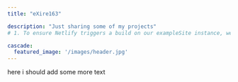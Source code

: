 ```yaml
---
title: "eXire163"

description: "Just sharing some of my projects"
# 1. To ensure Netlify triggers a build on our exampleSite instance, we need to change a file in the exampleSite directory.

cascade:
  featured_image: '/images/header.jpg'
---
```

here i should add some more text
